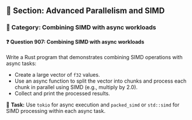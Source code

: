 ## 📘 Section: Advanced Parallelism and SIMD
### 🔹 Category: Combining SIMD with async workloads
#### ❓ Question 907: Combining SIMD with async workloads

Write a Rust program that demonstrates combining SIMD operations with async tasks:

- Create a large vector of `f32` values.
- Use an async function to split the vector into chunks and process each chunk in parallel using SIMD (e.g., multiply by 2.0).
- Collect and print the processed results.

🔧 **Task:** Use `tokio` for async execution and `packed_simd` or `std::simd` for SIMD processing within each async task.
